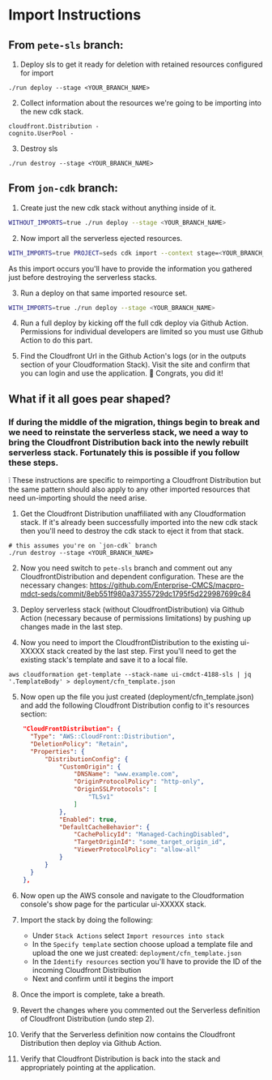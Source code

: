 # Import Instructions

## From `pete-sls` branch:

1. Deploy sls to get it ready for deletion with retained resources configured for import

```
./run deploy --stage <YOUR_BRANCH_NAME>
```

2. Collect information about the resources we're going to be importing into the new cdk stack.
```
cloudfront.Distribution -
cognito.UserPool -
```

3. Destroy sls

```
./run destroy --stage <YOUR_BRANCH_NAME>
```

## From `jon-cdk` branch:


1. Create just the new cdk stack without anything inside of it.

```bash
WITHOUT_IMPORTS=true ./run deploy --stage <YOUR_BRANCH_NAME>
```

2. Now import all the serverless ejected resources.

```bash
WITH_IMPORTS=true PROJECT=seds cdk import --context stage=<YOUR_BRANCH_NAME> --force
```
As this import occurs you'll have to provide the information you gathered just before destroying the serverless stacks.

3. Run a deploy on that same imported resource set.

```bash
WITH_IMPORTS=true ./run deploy --stage <YOUR_BRANCH_NAME>
```

4. Run a full deploy by kicking off the full cdk deploy via Github Action. Permissions for individual developers are limited so you must use Github Action to do this part.

5. Find the Cloudfront Url in the Github Action's logs (or in the outputs section of your Cloudformation Stack). Visit the site and confirm that you can login and use the application. :tada: Congrats, you did it!


## What if it all goes pear shaped?

### If during the middle of the migration, things begin to break and we need to reinstate the serverless stack, we need a way to bring the Cloudfront Distribution back into the newly rebuilt serverless stack. Fortunately this is possible if you follow these steps.

:grey_exclamation: These instructions are specific to reimporting a Cloudfront Distribution but the same pattern should also apply to any other imported resources that need un-importing should the need arise.

1) Get the Cloudfront Distribution unaffiliated with any Cloudformation stack. If it's already been successfully imported into the new cdk stack then you'll need to destroy the cdk stack to eject it from that stack.
```
# this assumes you're on `jon-cdk` branch
./run destroy --stage <YOUR_BRANCH_NAME>
```

2) Now you need switch to `pete-sls` branch and comment out any CloudfrontDistribution and dependent configuration.
These are the necessary changes: https://github.com/Enterprise-CMCS/macpro-mdct-seds/commit/8eb551f980a37355729dc1795f5d229987699c84

3) Deploy serverless stack (without CloudfrontDistribution) via Github Action (necessary because of permissions limitations) by pushing up changes made in the last step.

4) Now you need to import the CloudfrontDistribution to the existing ui-XXXXX stack created by the last step. First you'll need to get the existing stack's template and save it to a local file.
```
aws cloudformation get-template --stack-name ui-cmdct-4188-sls | jq '.TemplateBody' > deployment/cfn_template.json
```

5) Now open up the file you just created (deployment/cfn_template.json) and add the following Cloudfront Distribution config to it's resources section:
```json
    "CloudFrontDistribution": {
      "Type": "AWS::CloudFront::Distribution",
      "DeletionPolicy": "Retain",
      "Properties": {
          "DistributionConfig": {
              "CustomOrigin": {
                  "DNSName": "www.example.com",
                  "OriginProtocolPolicy": "http-only",
                  "OriginSSLProtocols": [
                      "TLSv1"
                  ]
              },
              "Enabled": true,
              "DefaultCacheBehavior": {
                  "CachePolicyId": "Managed-CachingDisabled",
                  "TargetOriginId": "some_target_origin_id",
                  "ViewerProtocolPolicy": "allow-all"
              }
          }
      }
    },
```

6) Now open up the AWS console and navigate to the Cloudformation console's show page for the particular ui-XXXXX stack.

7) Import the stack by doing the following:
    - Under `Stack Actions` select `Import resources into stack`
    - In the `Specify template` section choose upload a template file and upload the one we just created: `deployment/cfn_template.json`
    - In the `Identify resources` section you'll have to provide the ID of the incoming Cloudfront Distribution
    - Next and confirm until it begins the import

8) Once the import is complete, take a breath.

9) Revert the changes where you commented out the Serverless definition of Cloudfront Distribution (undo step 2).

10) Verify that the Serverless definition now contains the Cloudfront Distribution then deploy via Github Action.

11) Verify that Cloudfront Distribution is back into the stack and appropriately pointing at the application.
